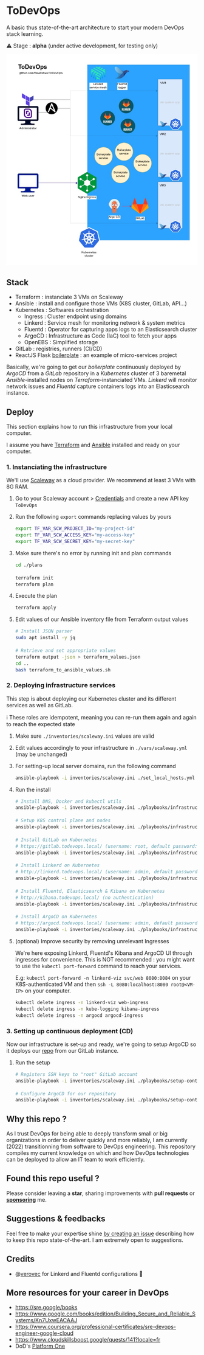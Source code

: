 # ToDevOps

A basic thus state-of-the-art architecture to start your modern DevOps stack learning.

:warning: Stage : **alpha** (under active development, for testing only)

![ToDevOps architecture schema](./schema.jpg)

## Stack

- Terraform : instanciate 3 VMs on Scaleway
- Ansible : install and configure those VMs (K8S cluster, GitLab, API...)
- Kubernetes : Softwares orchestration
  - Ingress : Cluster endpoint using domains
  - Linkerd : Service mesh for monitoring network & system metrics
  - Fluentd : Operator for capturing apps logs to an Elasticsearch cluster
  - ArgoCD : Infrastructure as Code (IaC) tool to fetch your apps
  - OpenEBS : Simplified storage
- GitLab : registries, runners (CI/CD)
- ReactJS Flask [boilerplate](https://github.com/flavienbwk/reactjs-flask-ldap-boilerplate) : an example of micro-services project

Basically, we're going to get our _boilerplate_ continuously deployed by _ArgoCD_ from a _GitLab_ repository in a _Kubernetes_ cluster of 3 baremetal _Ansible_-installed nodes on _Terraform_-instanciated VMs. _Linkerd_ will monitor network issues and _Fluentd_ capture containers logs into an Elasticsearch instance.

## Deploy

This section explains how to run this infrastructure from your local computer.

I assume you have [Terraform](https://www.terraform.io/downloads) and [Ansible](https://docs.ansible.com/ansible/latest/installation_guide/intro_installation.html) installed and ready on your computer.

### 1. Instanciating the infrastructure

We'll use [Scaleway](https://www.scaleway.com/en/) as a cloud provider. We recommend at least 3 VMs with 8G RAM.

1. Go to your Scaleway account > [Credentials](https://console.scaleway.com/project/credentials) and create a new API key `ToDevOps`

2. Run the following `export` commands replacing values by yours

    ```bash
    export TF_VAR_SCW_PROJECT_ID="my-project-id"
    export TF_VAR_SCW_ACCESS_KEY="my-access-key"
    export TF_VAR_SCW_SECRET_KEY="my-secret-key"
    ```

3. Make sure there's no error by running init and plan commands

    ```bash
    cd ./plans

    terraform init
    terraform plan
    ```

4. Execute the plan

    ```bash
    terraform apply
    ```

5. Edit values of our Ansible inventory file from Terraform output values

    ```bash
    # Install JSON parser
    sudo apt install -y jq

    # Retrieve and set appropriate values
    terraform output -json > terraform_values.json
    cd ..
    bash terraform_to_ansible_values.sh
    ```

### 2. Deploying infrastructure services

This step is about deploying our Kubernetes cluster and its different services as well as GitLab.

:information_source: These roles are idempotent, meaning you can re-run them again and again to reach the expected state

1. Make sure `./inventories/scaleway.ini` values are valid

2. Edit values accordingly to your infrastructure in `./vars/scaleway.yml` (may be unchanged)

3. For setting-up local server domains, run the following command

    ```bash
    ansible-playbook -i inventories/scaleway.ini ./set_local_hosts.yml --extra-vars @./vars/scaleway.yml --ask-become-pass
    ```

4. Run the install

    ```bash
    # Install DNS, Docker and kubectl utils
    ansible-playbook -i inventories/scaleway.ini ./playbooks/infrastructure.yml -t base --extra-vars @./vars/scaleway.yml

    # Setup K8S control plane and nodes
    ansible-playbook -i inventories/scaleway.ini ./playbooks/infrastructure.yml -t k8s-setup --extra-vars @./vars/scaleway.yml

    # Install GitLab on Kubernetes
    # https://gitlab.todevops.local/ (username: root, default password: mySuperSecurePassword)
    ansible-playbook -i inventories/scaleway.ini ./playbooks/infrastructure.yml -t k8s-gitlab --extra-vars @./vars/scaleway.yml

    # Install Linkerd on Kubernetes
    # http://linkerd.todevops.local/ (username: admin, default password: admin)
    ansible-playbook -i inventories/scaleway.ini ./playbooks/infrastructure.yml -t k8s-linkerd --extra-vars @./vars/scaleway.yml

    # Install Fluentd, Elasticsearch & Kibana on Kubernetes
    # http://kibana.todevops.local/ (no authentication)
    ansible-playbook -i inventories/scaleway.ini ./playbooks/infrastructure.yml -t k8s-logging --extra-vars @./vars/scaleway.yml

    # Install ArgoCD on Kubernetes
    # https://argocd.todevops.local/ (username: admin, default password: mySuperSecurePassword)
    ansible-playbook -i inventories/scaleway.ini ./playbooks/infrastructure.yml -t k8s-argocd --extra-vars @./vars/scaleway.yml
    ```

5. (optional) Improve security by removing unrelevant Ingresses

    We're here exposing Linkerd, Fluentd's Kibana and ArgoCD UI through ingresses for convenience. This is NOT recommended : you might want to use the `kubectl port-forward` command to reach your services.

    E.g: `kubectl port-forward -n linkerd-viz svc/web 8080:8084` on your K8S-authenticated VM and then `ssh -L 8080:localhost:8080 root@<VM-IP>` on your computer.

    ```bash
    kubectl delete ingress -n linkerd-viz web-ingress
    kubectl delete ingress -n kube-logging kibana-ingress
    kubectl delete ingress -n argocd argocd-ingress
    ```

### 3. Setting up continuous deployment (CD)

Now our infrastructure is set-up and ready, we're going to setup ArgoCD so it deploys our [repo](https://github.com/flavienbwk/reactjs-flask-ldap-boilerplate) from our GitLab instance.

1. Run the setup

    ```bash
    # Registers SSH keys to "root" GitLab account
    ansible-playbook -i inventories/scaleway.ini ./playbooks/setup-continuous-deployment.yml -t import-repository --extra-vars @./vars/scaleway.yml --extra-vars "gitlab_password={{ gitlab_root_password }}"

    # Configure ArgoCD for our repository
    ansible-playbook -i inventories/scaleway.ini ./playbooks/setup-continuous-deployment.yml -t configure-argocd-repo --extra-vars @./vars/scaleway.yml --extra-vars "gitlab_user=root"
    ```

## Why this repo ?

As I trust DevOps for being able to deeply transform small or big organizations in order to deliver quickly and more reliably, I am currently (2022) transitionning from software to DevOps engineering. This repository compiles my current knowledge on which and how DevOps technologies can be deployed to allow an IT team to work efficiently.

## Found this repo useful ?

Please consider leaving a **star**, sharing improvements with **pull requests** or [**sponsoring**](https://github.com/sponsors/flavienbwk) me.

## Suggestions & feedbacks

Feel free to make your expertise shine [by creating an issue](https://github.com/flavienbwk/ToDevOps/issues/new?assignees=&labels=&template=suggestion-or-feedback.md&title=%5BSUGGESTION%5D+) describing how to keep this repo state-of-the-art. I am extremely open to suggestions.

## Credits

- @[verovec](https://github.com/verovec) for Linkerd and Fluentd configurations :tada:

## More resources for your career in DevOps

- https://sre.google/books
- https://www.google.com/books/edition/Building_Secure_and_Reliable_Systems/Kn7UxwEACAAJ
- https://www.coursera.org/professional-certificates/sre-devops-engineer-google-cloud
- https://www.cloudskillsboost.google/quests/141?locale=fr
- DoD's [Platform One](https://software.af.mil/team/platformone/)
